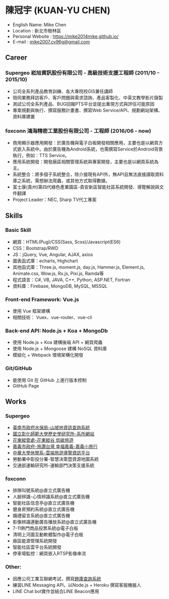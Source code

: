 # 陳冠宇 (KUAN-YU CHEN)

* English Name: Mike Chen
* Location : 新北市樹林區
* Personal Website : https://mike2014mike.github.io/
* E-mail : mike2007.cv96g@gmail.com

## Career

### Supergeo 崧旭資訊股份有限公司 - 高級技術支援工程師 (2011/10 - 2015/10)

* 公司全系列產品教育訓練、各大專院校GIS兼任講師
* 陪同業務拜訪客戶、客戶問題與需求諮詢、產品客製化、中英文教學影片錄製
* 測試公司全系列產品、BUG回報PTS平台並提出重現方式與評估可能原因
* 專案規劃與執行、撰寫服務計畫書、撰寫Web Service/API、規劃網站架構、資料庫建置

### foxconn 鴻海精密工業股份有限公司 - 工程師 (2016/06 - now)

* 商用顯示器應用開發：於廣告機與電子白板開發相關應用，主要也是以網頁方式嵌入系統中。由於廣告機為Android系統，也需撰寫Service於Android背景執行，例如：TTS Service。
* 應用系統開發：開發廠區相關管理系統與專案開發，主要也是以網頁系統為主。
* 系統整合：將多個子系統整合，除介接現有API外，無API且無法直接讀取資料庫之系統，需想辦法爬蟲，或其他方式取得數據。
* 富士康(貴州)第四代綠色產業園區-貴安新區智能社區系統開發、導覽解說與文件翻譯
* Project Leader：NEC, Sharp TV代工專案

## Skills

### Basic Skill

* 網頁：HTML(Pug)/CSS(Sass, Scss)/Javascript(ES6)
* CSS：Bootstrap/RWD
* JS：jQuery, Vue, Angular, AJAX, axios 
* 圖表函式庫：echarts, Highchart
* 其他函式庫：Three.js, moment.js, day.js, Hammer.js, Element.js, Animate.css, Wow.js, Rx.js, Pixi.js, Ramda等
* 程式語言：C#, VB, JAVA, C++, Python, ASP.NET, Fortran
* 資料庫：Firebase, MongoDB, MySQL, MSSQL

### Front-end Framework: Vue.js

* 使用 Vue 框架建構
* 相關技術： Vuex、vue-router、vue-cli

### Back-end API: Node.js + Koa + MongoDb

* 使用 Node.js + Koa 建構後端 API + 網頁爬蟲
* 使用 Node.js + Mongoose 建構 NoSQL 資料庫
* 模組化 + Webpack 環境架構化開發

### Git/GitHub

* 能使用 Git 在 GitHub 上進行版本控制
* GitHub Page

## Works
### Supergeo
* [臺南市政府水保局-山坡地資訊查詢系統](http://hill.tainan.gov.tw/)
* [國立彰化師範大學歷史學研究所-系所網站](http://history.ncue.edu.tw/)
* [花東縱管處-花東縱谷 低碳旅遊](http://203.66.65.15/HERV/Index/Default.aspx)
* [嘉義市政府-旅讚台灣 幸福嘉義-嘉義小旅行](http://happiness.chiayi.gov.tw/)
* [中華大學休閒系-雲端旅遊導覽資訊平台](http://lrm.csie.chu.edu.tw/)
* 勞動署中彰投分署-智慧決策暨資源地圖系統
* 交通部運輸研究所-運輸部門決策支援系統

### foxconn
* 排隊叫號系統@直立式廣告機
* 人臉辨識-心情辨識系統@直立式廣告機
* 智能社區信息亭@直立式廣告機
* 健身房預約系統@直立式廣告機
* 婚禮留言系統@直立式廣告機
* 影像辨識連動廣告播放系統@直立式廣告機
* 7-11熱門商品投票系統@電子白板
* 清明上河圖互動軟體製作@電子白板
* 廠區能源管理系統開發
* 智能社區雲平台系統開發
* 停車場監控：網頁嵌入RTSP影像串流

### Other:

* 因應公司工業互聯網考試，撰寫[題庫查詢系統](https://mike2014mike.github.io/fox_examination/)
* 練習LINE Messaging API，以Node.js + Heroku 撰寫客服機器人
* LINE Chat bot實作並結合LINE Beacon應用